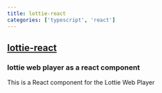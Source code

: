 ```yaml
---
title: lottie-react
categories: ['typescript', 'react']
---
```

## [lottie-react](https://github.com/LottieFiles/lottie-react)

### lottie web player as a react component


This is a React component for the Lottie Web Player
